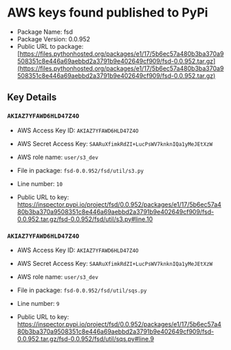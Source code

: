 # AWS keys found published to PyPi

* Package Name: fsd
* Package Version: 0.0.952
* Public URL to package: [https://files.pythonhosted.org/packages/e1/17/5b6ec57a480b3ba370a9508351c8e446a69aebbd2a3791b9e402649cf909/fsd-0.0.952.tar.gz](https://files.pythonhosted.org/packages/e1/17/5b6ec57a480b3ba370a9508351c8e446a69aebbd2a3791b9e402649cf909/fsd-0.0.952.tar.gz)

## Key Details

### `AKIAZ7YFAWD6HLD47Z4O`

* AWS Access Key ID: `AKIAZ7YFAWD6HLD47Z4O`
* AWS Secret Access Key: `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` 
* AWS role name: `user/s3_dev`
* File in package: `fsd-0.0.952/fsd/util/s3.py`
* Line number: `10`

* Public URL to key: https://inspector.pypi.io/project/fsd/0.0.952/packages/e1/17/5b6ec57a480b3ba370a9508351c8e446a69aebbd2a3791b9e402649cf909/fsd-0.0.952.tar.gz/fsd-0.0.952/fsd/util/s3.py#line.10



### `AKIAZ7YFAWD6HLD47Z4O`

* AWS Access Key ID: `AKIAZ7YFAWD6HLD47Z4O`
* AWS Secret Access Key: `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` 
* AWS role name: `user/s3_dev`
* File in package: `fsd-0.0.952/fsd/util/sqs.py`
* Line number: `9`

* Public URL to key: https://inspector.pypi.io/project/fsd/0.0.952/packages/e1/17/5b6ec57a480b3ba370a9508351c8e446a69aebbd2a3791b9e402649cf909/fsd-0.0.952.tar.gz/fsd-0.0.952/fsd/util/sqs.py#line.9


